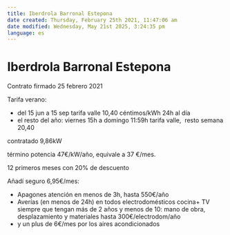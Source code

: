 ```yaml
---
title: Iberdrola Barronal Estepona
date created: Thursday, February 25th 2021, 11:47:06 am
date modified: Wednesday, May 21st 2025, 3:24:35 pm
language: es
---
```


# Iberdrola Barronal Estepona

Contrato firmado 25 febrero 2021

Tarifa verano:

* del 15 jun a 15 sep tarifa valle 10,40 céntimos/kWh 24h al día
* el resto del año: viernes 15h a domingo 11:59h tarifa valle,  resto semana 20,40

contratado 9,86kW

término potencia 47€/kW/año, equivale a 37 €/mes.

12 primeros meses con 20% de descuento

Añadí seguro 6,95€/mes:

* Apagones atención en menos de 3h, hasta 550€/año
* Averías (en menos de 24h) en todos electrodomésticos cocina+ TV siempre que tengan más de 2 años y menos de 10: mano de obra, desplazamiento y materiales hasta 300€/electrodom/año
* y un plus de 6€/mes por los aires acondicionados
